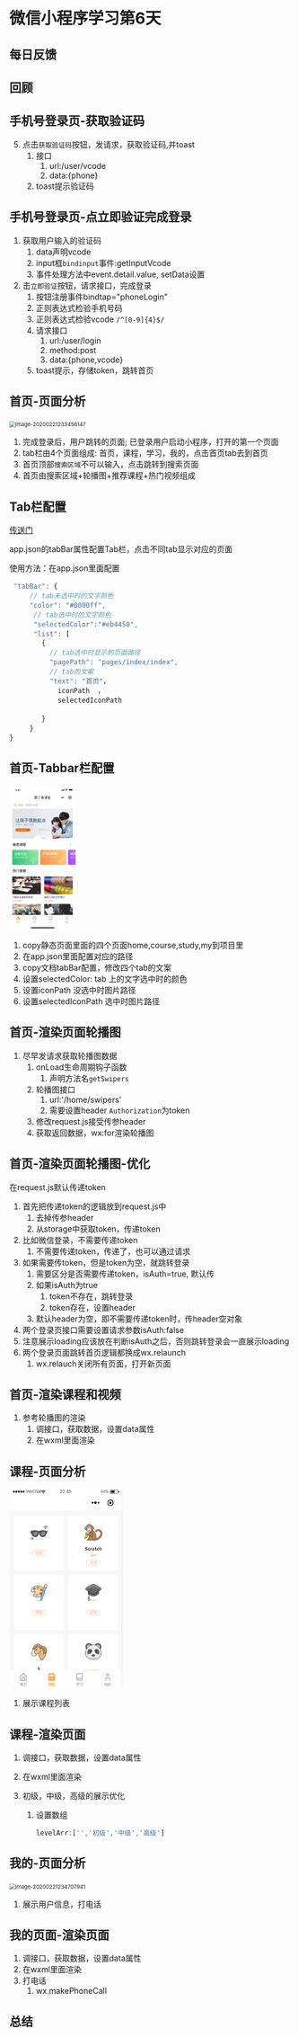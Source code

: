 # 微信小程序学习第6天

## 每日反馈



## 回顾

## 手机号登录页-获取验证码

5. 点击`获取验证码`按钮，发请求，获取验证码,并toast
   1. 接口
      1. url:/user/vcode
      2. data:{phone}
   2. toast提示验证码

## 手机号登录页-点立即验证完成登录

1. 获取用户输入的验证码
   1. data声明vcode
   2. input框`bindinput`事件:getInputVcode
   3. 事件处理方法中event.detail.value, setData设置
2. 击`立即验证`按钮，请求接口，完成登录
   1. 按钮注册事件bindtap="phoneLogin"
   2. 正则表达式检验手机号码
   3. 正则表达式检验vcode `/^[0-9]{4}$/`
   4. 请求接口
      1. url:/user/login
      2. method:post
      3. data:{phone,vcode}
   5. toast提示，存储token，跳转首页



## 首页-页面分析

<img src="../../%25E8%2598%2591%25E8%258F%2587%25E5%259C%25A8%25E7%25BA%25BF/assets/image-20200221233456147.png" alt="image-20200221233456147" style="zoom:67%;" />

1. 完成登录后，用户跳转的页面; 已登录用户启动小程序，打开的第一个页面
2. tab栏由4个页面组成: 首页，课程，学习，我的，点击首页tab去到首页
3. 首页顶部`搜索区域`不可以输入，点击跳转到搜索页面
4. 首页由搜索区域+轮播图+推荐课程+热门视频组成

## Tab栏配置

[传送门](https://developers.weixin.qq.com/miniprogram/dev/reference/configuration/app.html#tabBar)

app.json的tabBar属性配置Tab栏，点击不同tab显示对应的页面

使用方法：在app.json里面配置

```js
 "tabBar": {
     // tab未选中时的文字颜色
     "color": "#0000ff",
      // tab选中时的文字颜色
      "selectedColor":"#eb4450",
      "list": [
        {
          // tab选中时显示的页面路径
          "pagePath": "pages/index/index",
          // tab的文案
          "text": "首页"，
            iconPath  ，
            selectedIconPath
            
        }
     }
}
```



## 首页-Tabbar栏配置

<img src="assets/xd7e448932-aea5-4d3d-a56b-b40b38f00fad.webp" alt="xd7e448932-aea5-4d3d-a56b-b40b38f00fad" style="zoom: 25%;" />

1. copy静态页面里面的四个页面home,course,study,my到项目里
2. 在app.json里面配置对应的路径
3. copy文档tabBar配置，修改四个tab的文案
4. 设置selectedColor:  tab 上的文字选中时的颜色 
5. 设置iconPath  没选中时图片路径 
6. 设置selectedIconPath 选中时图片路径



## 首页-渲染页面轮播图

1. 尽早发请求获取轮播图数据
   1. onLoad生命周期钩子函数
      1. 声明方法名`getSwipers`
   2. 轮播图接口
      1. url:'/home/swipers'
      2. 需要设置header `Authorization`为token
   3. 修改request.js接受传参header
   4. 获取返回数据，wx:for渲染轮播图



## 首页-渲染页面轮播图-优化

在request.js默认传递token

1. 首先把传递token的逻辑放到request.js中
   1. 去掉传参header
   2. 从storage中获取token，传递token
2. 比如微信登录，不需要传递token
   1. 不需要传递token，传递了，也可以通过请求
3. 如果需要传token，但是token为空，就跳转登录
   1. 需要区分是否需要传递token，isAuth=true, 默认传
   2. 如果isAuth为true
      1. token不存在，跳转登录
      2. token存在，设置header
   3. 默认header为空，即不需要传递token时，传header空对象
4. 两个登录页接口需要设置请求参数isAuth:false
5. 注意展示loading应该放在判断isAuth之后，否则跳转登录会一直展示loading
6. 两个登录页面跳转首页逻辑都换成wx.relaunch
   1. wx.relauch关闭所有页面，打开新页面



## 首页-渲染课程和视频

1. 参考轮播图的渲染
   1. 调接口，获取数据，设置data属性
   2. 在wxml里面渲染

## 课程-页面分析

<img src="assets/image-20200221234554103.png" alt="image-20200221234554103" style="zoom: 50%;" />



1. 展示课程列表

## 课程-渲染页面

1. 调接口，获取数据，设置data属性

2. 在wxml里面渲染

3. 初级，中级，高级的展示优化

   1. 设置数组

      ```js
      levelArr:['','初级','中级','高级']
      ```

      

## 我的-页面分析 

<img src="../../%25E8%2598%2591%25E8%258F%2587%25E5%259C%25A8%25E7%25BA%25BF/assets/image-20200221234707941.png" alt="image-20200221234707941" style="zoom:67%;" />

1. 展示用户信息，打电话

## 我的页面-渲染页面

1. 调接口，获取数据，设置data属性
2. 在wxml里面渲染
3. 打电话
   1. wx.makePhoneCall

## 总结

